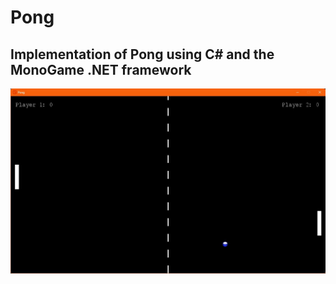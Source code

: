 # Pong
## Implementation of Pong using C# and the MonoGame .NET framework  

![Pong screenshot](.github_content/pong_screenshot.jpg)  

